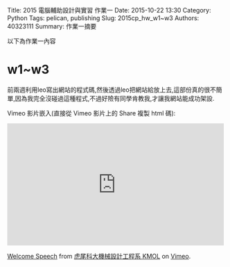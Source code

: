 Title: 2015 電腦輔助設計與實習 作業一
Date: 2015-10-22 13:30
Category: Python
Tags: pelican, publishing
Slug: 2015cp_hw_w1~w3
Authors: 40323111
Summary: 作業一摘要

以下為作業一內容






w1~w3
============

前兩週利用leo寫出網站的程式碼,然後透過leo把網站給放上去,這部份真的很不簡單,因為我完全沒碰過這種程式,不過好險有同學肯教我,才讓我網站能成功架設.





Vimeo 影片嵌入(直接從 Vimeo 影片上的 Share 複製 html 碼):

<iframe src="https://player.vimeo.com/video/137724068" width="500" height="281" frameborder="0" webkitallowfullscreen mozallowfullscreen allowfullscreen></iframe> <p><a href="https://vimeo.com/137724068">Welcome Speech</a> from <a href="https://vimeo.com/user24079973">虎尾科大機械設計工程系 KMOL</a> on <a href="https://vimeo.com">Vimeo</a>.</p>
